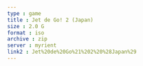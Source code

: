 ```yaml
---
type : game
title : Jet de Go! 2 (Japan)
size : 2.0 G
format : iso
archive : zip
server : myrient
link2 : Jet%20de%20Go%21%202%20%28Japan%29
---
```

